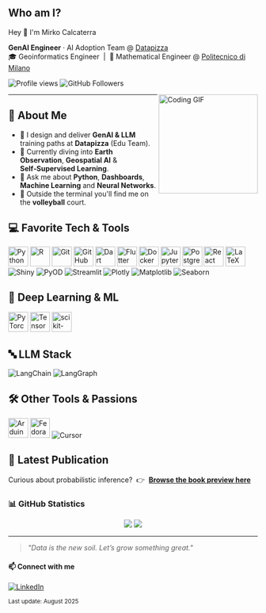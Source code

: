 <!-- Banner 
<img src="https://raw.githubusercontent.com/rkomi98/rkomi98/main/banner.png" width="100%" alt="Mirko Calcaterra banner" /> -->

## Who am I?
Hey 👋 I'm Mirko Calcaterra


<p align="left">
  <strong>GenAI Engineer</strong> · AI Adoption Team @ <a href="https://datapizza.tech" target="_blank">Datapizza</a><br/>
  🎓 Geoinformatics Engineer &nbsp;|&nbsp; 📐 Mathematical Engineer @ <a href="https://www.polimi.it" target="_blank">Politecnico di Milano</a>
</p>

<p align="left">
  <img src="https://visitor-badge.laobi.icu/badge?page_id=rkomi98.rkomi98" alt="Profile views"/>
  <img src="https://img.shields.io/github/followers/rkomi98?label=Follow&style=social" alt="GitHub Followers"/>
</p>

<img align="right" alt="Coding GIF" height="200" src="giphy.gif" />

---

## 🚀 About Me
- 🔭 I design and deliver **GenAI & LLM** training paths at **Datapizza** (Edu Team).
- 🌱 Currently diving into **Earth Observation**, **Geospatial AI** & **Self‑Supervised Learning**.
- 💬 Ask me about **Python**, **Dashboards**, **Machine Learning** and **Neural Networks**.
- 🏐 Outside the terminal you'll find me on the **volleyball** court.

<!-- =============================== -->
<!--         Favorite Tech          -->
<!-- =============================== -->
<h2 align="left">💻 Favorite Tech &amp; Tools</h2>

<p align="left">
  <!-- Core Languages & Frameworks -->
  <img src="https://cdn.jsdelivr.net/gh/devicons/devicon/icons/python/python-original.svg" width="40" alt="Python"/>
  <img src="https://cdn.jsdelivr.net/gh/devicons/devicon/icons/r/r-original.svg" width="40" alt="R"/>
  <img src="https://cdn.jsdelivr.net/gh/devicons/devicon/icons/git/git-original.svg" width="40" alt="Git"/>
  <img src="https://cdn.jsdelivr.net/gh/devicons/devicon/icons/githubactions/githubactions-original.svg" width="40" alt="GitHub Actions"/>
  <img src="https://cdn.jsdelivr.net/gh/devicons/devicon/icons/dart/dart-original.svg" width="40" alt="Dart"/>
  <img src="https://cdn.jsdelivr.net/gh/devicons/devicon/icons/flutter/flutter-original.svg" width="40" alt="Flutter"/>
  <img src="https://cdn.jsdelivr.net/gh/devicons/devicon/icons/docker/docker-original.svg" width="40" alt="Docker"/>
  <img src="https://cdn.jsdelivr.net/gh/devicons/devicon/icons/jupyter/jupyter-original.svg" width="40" alt="Jupyter"/>
  <img src="https://cdn.jsdelivr.net/gh/devicons/devicon/icons/postgresql/postgresql-original.svg" width="40" alt="PostgreSQL"/>
  <img src="https://cdn.jsdelivr.net/gh/devicons/devicon/icons/react/react-original.svg" width="40" alt="React"/>
  <img src="https://cdn.jsdelivr.net/gh/devicons/devicon/icons/latex/latex-original.svg" width="40" alt="LaTeX"/>
  <br/>
  <!-- Data Visualization & Apps -->
  <img src="https://img.shields.io/badge/Shiny-1f78b4?logo=R&amp;logoColor=white&amp;style=for-the-badge" alt="Shiny"/>  
  <img src="https://img.shields.io/badge/PyOD-0ea5e9?style=for-the-badge" alt="PyOD"/>
  <img src="https://img.shields.io/badge/Streamlit-ff4b4b?logo=Streamlit&amp;logoColor=white&amp;style=for-the-badge" alt="Streamlit"/>
  <img src="https://img.shields.io/badge/Plotly-3f4aa3?logo=plotly&amp;logoColor=white&amp;style=for-the-badge" alt="Plotly"/>
  <img src="https://img.shields.io/badge/Matplotlib-3776ab?logo=python&amp;logoColor=white&amp;style=for-the-badge" alt="Matplotlib"/>
  <img src="https://img.shields.io/badge/Seaborn-00a4e2?logo=python&amp;logoColor=white&amp;style=for-the-badge" alt="Seaborn"/>
</p>

<!-- =============================== -->
<!--     Deep Learning & ML         -->
<!-- =============================== -->
<h2 align="left">🧠 Deep Learning &amp; ML</h2>

<p align="left">
  <img src="https://cdn.jsdelivr.net/gh/devicons/devicon/icons/pytorch/pytorch-original.svg" width="40" alt="PyTorch"/>
  <img src="https://cdn.jsdelivr.net/gh/devicons/devicon/icons/tensorflow/tensorflow-original.svg" width="40" alt="TensorFlow"/>
  <img src="https://cdn.jsdelivr.net/gh/devicons/devicon/icons/scikitlearn/scikitlearn-original.svg" width="40" alt="scikit-learn"/>  
</p>

<!-- =============================== -->
<!--            LLM Stack           -->
<!-- =============================== -->
<h2 align="left">🔤 LLM Stack</h2>

<p align="left">
  <img src="https://img.shields.io/badge/LangChain-1d4ed8?style=for-the-badge" alt="LangChain"/>
  <img src="https://img.shields.io/badge/LangGraph-9333ea?style=for-the-badge" alt="LangGraph"/>
</p>

<h2 align="left">🛠️ Other Tools &amp; Passions</h2>
<p align="left">
  <img src="https://cdn.jsdelivr.net/gh/devicons/devicon/icons/arduino/arduino-original.svg" width="40" alt="Arduino"/>
  <img src="https://cdn.jsdelivr.net/gh/devicons/devicon/icons/fedora/fedora-original.svg" width="40" alt="Fedora"/>
  <img src="https://img.shields.io/badge/Cursor-1e90ff?style=for-the-badge" alt="Cursor"/>
</p>

<!-- =============================== -->
<!--        Book Preview            -->
<!-- =============================== -->
<h2 align="left">📖 Latest Publication</h2>

<p align="left">
  Curious about probabilistic inference? &nbsp;👉&nbsp;
  <a href="https://www.fubinitonelli.it/inferenza/" target="_blank"><strong>Browse the book preview here</strong></a>
</p>

### 📊 GitHub Statistics
<p align="center">
  <img src="https://github-readme-stats.vercel.app/api?username=rkomi98&show_icons=true&theme=dark" />
  <img src="https://github-readme-streak-stats.herokuapp.com/?user=rkomi98&theme=dark" />
</p>

---

> *\"Data is the new soil. Let’s grow something great.\"*

#### 📫 Connect with me
[![LinkedIn](https://img.shields.io/badge/LinkedIn-blue?style=flat&logo=linkedin&labelColor=blue)](https://www.linkedin.com/in/mirko-calcaterra-30029519b)

<sub>Last update: August 2025</sub>

<!--

![emmalod's GitHub stats](https://github-readme-stats.vercel.app/api?username=emmalod&theme=merko&show_icons=true)
[![Top Langs](https://github-readme-stats.vercel.app/api/top-langs/?username=emmalod&layout=donut&theme=merko)](https://github.com/emmalod/github-readme-stats)

-->

<!--
**Rkomi98/Rkomi98** is a ✨ _special_ ✨ repository because its `README.md` (this file) appears on your GitHub profile.

Here are some ideas to get you started:

- 🔭 I’m currently working on ...
- 🌱 I’m currently learning ...
- 👯 I’m looking to collaborate on ...
- 🤔 I’m looking for help with ...
- 💬 Ask me about ...
- 📫 How to reach me: ...
- 😄 Pronouns: ...
- ⚡ Fun fact: ...
-->
